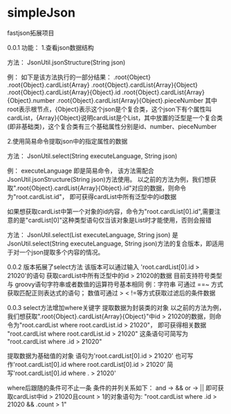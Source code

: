 # simpleJson
fastjson拓展项目

0.0.1 功能：
1.查看json数据结构

方法： JsonUtil.jsonStructure(String json)

例：
如下是该方法执行的一部分结果：
.root{Object}
.root{Object}.cardList{Array}
.root{Object}.cardList{Array}{Object}
.root{Object}.cardList{Array}{Object}.id
.root{Object}.cardList{Array}{Object}.number
.root{Object}.cardList{Array}{Object}.pieceNumber
其中root表示根节点，{Object}表示这个json是个复合类，这个json下有个属性叫cardList，{Array}{Object}说明cardList是个List，其中放置的泛型是一个复合类(即非基础类)，这个复合类有三个基础属性分别是id、number、pieceNumber

2.使用简易命令提取json中的指定属性的数据

方法： JsonUtil.select(String executeLanguage, String json)

例：
executeLanguage 即是简易命令， 该方法需配合JsonUtil.jsonStructure(String json)方法使用。
以之前的方法为例，我们想获取".root{Object}.cardList{Array}{Object}.id"对应的数据，则命令为"root.cardList.id"， 即可获得cardList中所有泛型中的id数据

如果想获取cardList中第一个对象的id内容，命令为"root.cardList[0].id",需要注意的是"cardList[0]"这种类型语句仅当该对象是List时才能使用，否则会报错

方法： JsonUtil.select(List<String> executeLanguage, String json)
是JsonUtil.select(String executeLanguage, String json)方法的复合版本，即适用于对一个json提取多个内容的情况。

0.0.2 版本拓展了select方法
该版本可以通过输入 'root.cardList[0].id > 21020'的语句 获取cardList中所有泛型中的id > 21020的数据
目前支持符号类型 与 groovy语句字符串或者数值的运算符号基本相同
例：字符串 可通过 ==~ 方式 获取匹配正则表达式的语句； 数值可通过 > < !=等方式获取过滤后的条件数据

0.0.3 select方法增加where关键字 
提取数据为封装类的对象
以之前的方法为例，我们想获取".root{Object}.cardList{Array}{Object}"中id > 21020的数据，则命令为"root.cardList where root.cardList.id > 21020"， 即可获得相关数据
"root.cardList where root.cardList.id > 21020" 这条语句可简写为 "root.cardList where .id > 21020"

提取数据为基础值的对象
语句为'root.cardList[0].id > 21020' 也可写作'root.cardList[0].id where root.cardList[0].id > 21020' 简写'root.cardList[0].id where . > 21020'

where后跟随的条件可不止一条 条件的并列关系如下：
and -> &&
or -> ||
即可获取cardList中id > 21020且count > 1的对象语句为: "root.cardList where .id > 21020 && .count > 1"